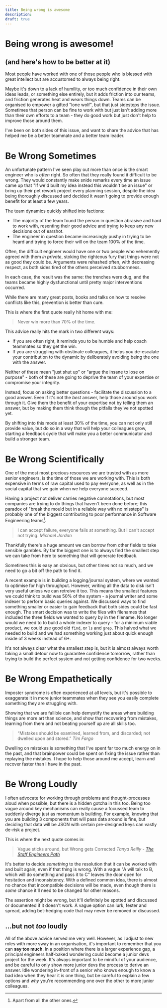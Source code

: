 ```yaml
---
title: Being wrong is awesome
description: 
draft: true
---
```


# Being wrong is awesome!
## (and here's how to be better at it)

Most people have worked with one of those people who is blessed with great intellect but are accustomed to always being right.

Maybe it's down to a lack of humility, or too much confidence in their own ideas leads, or something else entirely, but it adds friction into our teams, and friction generates heat and wears things down.
Teams can be organised to empower a gifted "lone wolf", but that just sidesteps the issue.
Sometimes that person can be fine to work with but just isn't adding more than their own efforts to a team - they do good work but just  don't help to improve those around them.

I've been on both sides of this issue, and want to share the advice that has helped me be a better teammate and a better team leader.


# Be Wrong Sometimes

An unfortunate pattern I've seen play out more than once is the smart engineer who is _often_ right. So often that they really found it difficult to be wrong.
They would constantly make snide remarks every time an issue came up that "If we'd built my idea instead this wouldn't be an issue" or bring up their pet rework project every planning session, despite the idea being thoroughly discussed and decided it wasn't going to provide enough benefit for at least a few years.

The team dynamics quickly shifted into factions:
- The majority of the team found the person in question abrasive and hard to work with, resenting their good advice and trying to keep any new decisions out of earshot.
- The engineer in question became increasingly pushy in trying to be heard and trying to force their will on the team 100% of the time.

Often, the difficult engineer would have one or two people who vehemently agreed with them _in private_, stoking the righteous fury that things were not as good they could be. Arguments were rehashed often, with decreasing respect, as both sides tired of the others perceived stubbornness.

In each case, the result was the same: the trenches were dug, and the teams became highly dysfunctional until pretty major interventions occurred.

While there are many great posts, books and talks on how to resolve conflicts like this, prevention is better than cure.

This is where the first quote really hit home with me:

> Never win more than 70% of the time.
> <cite> </cite>

This advice really hits the mark in two different ways:
- If you are often right, it reminds you to be humble and help coach teammates so they get the win.
- If you are struggling with obstinate colleagues, it helps you de-escalate your contribution to the dynamic by deliberately avoiding being the one with the answer.

Neither of these mean "just shut up" or "argue the insane to lose on purpose" - both of these are going to deprive the team of your expertise or compromise your integrity.

Instead, focus on asking better questions - facilitate the discussion to a good answer. Even if it's not the _best_ answer, help those around you work through it. Give them the benefit of your expertise not by telling them an answer, but by making them think though the pitfalls they've not spotted yet.

By shifting into this mode at least 30% of the time, you can not only still provide value, but do so in a way that will help your colleagues grow, starting a feedback cycle that will make you a better communicator and build a stronger team.


# Be Wrong Scientifically

One of the most most precious resources we are trusted with as more senior engineers, is the time of those we are working with. This is both expensive in terms of raw capital used to pay everyone, as well as in the social capital that we gain when we help everyone succeed.

Having a project not deliver carries negative connotations, but most companies are trying to do things that haven't been done before; this paradox of "break the mould but in a reliable way with no missteps" is probably one of the biggest contributing to poor performance in Software Engineering teams[^1].

> I can accept failure, everyone fails at something. But I can't accept not trying.
><cite>Michael Jordan</cite>

Thankfully there's a huge amount we can borrow from other fields to take sensible gambles.
By far the biggest one is to always find the smallest step we can take from here to something that will generate feedback.

Sometimes this is easy an obvious, but other times not so much, and we need to go a bit off the path to find it.

A recent example is in building a logging/journal system, where we wanted to optimise for high throughput. However, writing all the data to disk isn't very useful unless we can retreive it too. This means the smallest features we could think to build was 50% of the system - a journal writer and some indexer to perform basic queries against.
We discussed ways to find something smaller or easier to gain feedback that both sides could be fast enough.
The smart decision was to write the files with filenames that included the three fields we wanted to query by in the filename. No longer would we need to to build a whole indexer to query - for a minimum viable product, we could use good old `find`, or `ls` and `grep`. This halved what we needed to build and we had something working just about quick enough inside of 3 weeks instead of 6+.

It's not always clear what the smallest step is, but it is almost always worth taking a small detour now to guarantee confidence tomorrow, rather than trying to build the perfect system and not getting confidence for two weeks.


# Be Wrong Empathetically

Imposter syndrome is often experienced at all levels, but it's possible to exaggerate it in more junior teammates when they see you easily complete something they are struggling with.

Showing that we are fallible can help demystify the areas where building things are more art than science, and show that recovering from mistakes, learning from them and not beating yourself up are all skills too.

> “Mistakes should be examined, learned from, and discarded; not dwelled upon and stored.”
> <cite>Tim Fargo</cite>

Dwelling on mistakes is something that I've spent far too much energy on in the past, and that brainpower could be spent on fixing the issue rather than replaying the mistakes. I hope to help those around me accept, learn and recover faster than I have in the past.


# Be Wrong Loudly

I often advocate for working through problems and thought-processes aloud when possible, but there is a hidden gotcha in this too. Being too vague around key mechanisms can really cause a focussed team to suddenly diverge just as momentum is building. For example, knowing that you are building 3 components that will pass data around is fine, but deciding that data will be JSON with certain pre-designed keys can vastly de-risk a project.

This is where the next quote comes in:

> Vague sticks around, but Wrong gets Corrected
> <cite>Tanya Reilly - [The Staff Engineers Path][staffeng]</cite>

It's better to decide _something_ to the resolution that it can be worked with and built again, even if that thing is wrong.
With a vague "A will talk to B, which will do something and pass it to C" leaves the door open for hesitation and inconsistency.
With a defined common idea, there is almost no chance that incompatible decisions will be made, even though there is _some_ chance it'll need to be changed for other reasons.

The assertion might be wrong, but it'll definitely be spotted and discussed or documented if it doesn't work.
A vague option can lurk, fester and spread, adding bet-hedging code that may never be removed or discussed.

## ...but not _too_ loudly

All of the above advice served me very well. However, as I adjust to new roles with more sway in an organisation, it's important to remember that you can **say too much**.
In a position where there is a larger experience gap, a principal engineers half-baked wondering could become a junior devs project for the week. It's always important to be mindful of your audience, and be careful to only show more junior devs the process to derive an answer. Idle wondering in-front of a senior who knows enough to know a bad idea when they hear it is one thing, but be careful to explain a few options and _why_ you're recommending one over the other to more junior colleagues.

[^1]: Apart from all the other ones.

[staffeng]: https://www.oreilly.com/library/view/the-staff-engineers/9781098118723/
